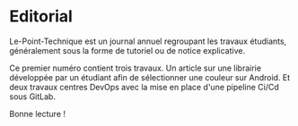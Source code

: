 # Editorial

Le-Point-Technique est un journal annuel regroupant les travaux étudiants, généralement sous la forme de tutoriel ou de notice explicative. 

Ce premier numéro contient trois travaux. Un article sur une librairie développée par un étudiant afin de sélectionner une couleur sur Android.
Et deux travaux centres DevOps avec la mise en place d'une pipeline Ci/Cd sous GitLab.

Bonne lecture !
